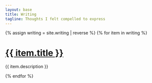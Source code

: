 ```yaml
---
layout: base
title: Writing
tagline: Thoughts I felt compelled to express
---
```


{% assign writing = site.writing | reverse %}
{% for item in writing %}
  <h1><a href="{{ item.url }}">{{ item.title }}</a></h1>
  <p class="writing-description">{{ item.description }}</p>
{% endfor %}
